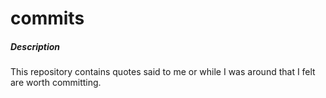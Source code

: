 # commits

##### Description

This repository contains quotes said to me or while I was around that I felt are worth committing.

